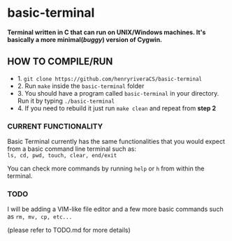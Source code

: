 <h1> basic-terminal </h1>

<b> Terminal written in C that can run on UNIX/Windows machines. It's basically a more minimal(*buggy*) version of Cygwin. </b>

<h2> HOW TO COMPILE/RUN </h2>
<ul>
  <li>1. <code>git clone https://github.com/henryriveraCS/basic-terminal</code> </li>
  <li>2. Run <code>make</code> inside the <code>basic-terminal</code> folder</li>
  <li>3. You should have a program called <code>basic-terminal</code> in your directory. Run it by typing <code>./basic-terminal</code></li>
  <li>4. If you need to rebuild it just run <code>make clean</code> and repeat from <b>step 2</b></li>
</ul>

<h3>CURRENT FUNCTIONALITY</h3>
<p>
  Basic Terminal currently has the same functionalities that you would expect from a basic command line terminal such as: 
  <br>
  <code>ls, cd, pwd, touch, clear, end/exit</code><p>You can check more commands by running <code>help</code> or <code>h</code> from within the terminal.</p>
</p>
  <h3>TODO</h3>
  <p>I will be adding a VIM-like file editor and a few more basic commands such as <code>rm, mv, cp, etc...</code></p>
  <p>(please refer to TODO.md for more details)</p>
